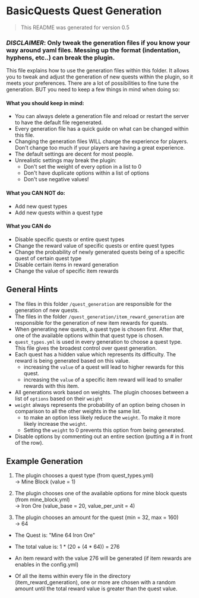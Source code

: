 # BasicQuests Quest Generation

> This README was generated for version 0.5

### _DISCLAIMER_: Only tweak the generation files if you know your way around yaml files.  Messing up the format (indentation, hyphens, etc..) can break the plugin.

This file explains how to use the generation files within this folder.
It allows you to tweak and adjust the generation of new quests within the plugin, so it meets your preferences.
There are a lot of possibilities to fine tune the generation.
BUT you need to keep a few things in mind when doing so:

#### What you should keep in mind:
- You can always delete a generation file and reload or restart the server to have the default file regenerated.
- Every generation file has a quick guide on what can be changed within this file.
- Changing the generation files WILL change the experience for players. Don't change too much if your players are having a great experience.
- The default settings are decent for most people.
- Unrealistic settings may break the plugin:
    - Don't set the weight of every option in a list to 0
    - Don't have duplicate options within a list of options
    - Don't use negative values!

#### What you CAN NOT do:
- Add new quest types
- Add new quests within a quest type

#### What you CAN do
- Disable specific quests or entire quest types
- Change the reward value of specific quests or entire quest types
- Change the probability of newly generated quests being of a specific quest of certain quest type
- Disable certain items in reward generation
- Change the value of specific item rewards

## General Hints
- The files in this folder `/quest_generation` are responsible for the generation of new quests.
- The files in the folder `/quest_generation/item_reward_generation` are responsible for the generation of new item rewards for quests.
- When generating new quests, a quest type is chosen first. After that, one of the available options within that quest type is chosen.
- `quest_types.yml` is used in every generation to choose a quest type. This file gives the broadest control over quest generation.
- Each quest has a hidden value which represents its difficulty. The reward is being generated based on this value.
    - increasing the `value` of a quest will lead to higher rewards for this quest.
    - increasing the `value` of a specific item reward will lead to smaller rewards with this item.
- All generations work based on weights. The plugin chooses between a list of `options` based on their `weight`
- `weight` always represents the probability of an option being chosen in comparison to all the other weights in the same list.
    - to make an option less likely reduce the `weight`. To make it more likely increase the `weight`.
    - Setting the `weight` to 0 prevents this option from being generated.
- Disable options by commenting out an entire section (putting a # in front of the row).

## Example Generation
1. The plugin chooses a quest type (from quest_types.yml)  
-> Mine Block (value = 1)
   
2. The plugin chooses one of the available options for mine block quests (from mine_block.yml)  
-> Iron Ore (value_base = 20, value_per_unit = 4)
   
3. The plugin chooses an amount for the quest (min = 32, max = 160)  
-> 64
   
- The Quest is: "Mine 64 Iron Ore"
- The total value is: 1 * (20 + (4 * 64)) = 276

- An item reward with the value 276 will be generated (if item rewards are enables in the config.yml)
- Of all the items within every file in the directory (item_reward_generation), one or more are chosen with a random amount until the total reward value is greater than the quest value.
